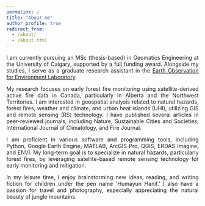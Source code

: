 ```yaml
---
permalink: /
title: "About me"
author_profile: true
redirect_from: 
  - /about/
  - /about.html
---
```

<p style="text-align: justify;">
I am currently pursuing an MSc (thesis-based) in Geomatics Engineering at the University of Calgary, supported by a full funding award. Alongside my studies, I serve as a graduate research assistant in the <a href="https://www.ucalgary.ca/labs/eoe-lab" target="_blank">Earth Observation for Environment Laboratory</a>.
</p>

<p style="text-align: justify;">
My research focuses on early forest fire monitoring using satellite-derived active fire data in Canada, particularly in Alberta and the Northwest Territories. I am interested in geospatial analysis related to natural hazards, forest fires, weather and climate, and urban heat islands (UHI), utilizing GIS and remote sensing (RS) technology. I have published several articles in peer-reviewed journals, including Nature, Sustainable Cities and Societies, International Journal of Climatology, and Fire Journal.
</p>

<p style="text-align: justify;">
I am proficient in various software and programming tools, including Python, Google Earth Engine, MATLAB, ArcGIS Pro, QGIS, ERDAS Imagine, and ENVI. My long-term goal is to specialize in natural hazards, particularly forest fires, by leveraging satellite-based remote sensing technology for early monitoring and mitigation.
</p>

<p style="text-align: justify;">
In my leisure time, I enjoy brainstorming new ideas, reading, and writing fiction for children under the pen name 'Humayun Hanif.' I also have a passion for travel and photography, especially appreciating the natural beauty of jungle mountains.
</p>
